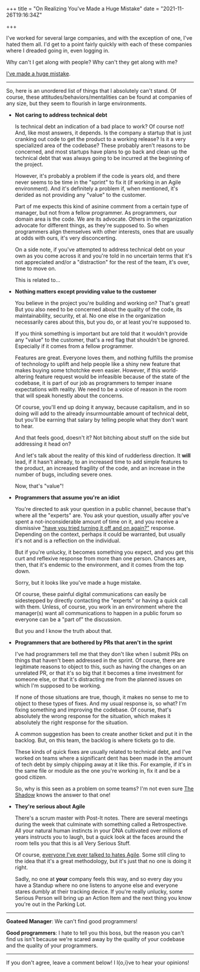 +++
title = "On Realizing You've Made a Huge Mistake"
date = "2021-11-26T19:16:34Z"

+++

I've worked for several large companies, and with the exception of one, I've hated them all.  I'd get to a point fairly quickly with each of these companies where I dreaded going in, even logging in.

Why can't I get along with people?  Why can't they get along with me?

[I've made a huge mistake].

---

So, here is an unordered list of things that I absolutely can't stand.  Of course, these attitudes/behaviors/mentalities can be found at companies of any size, but they seem to flourish in large environments.

- **Not caring to address technical debt**

    Is technical debt an indication of a bad place to work?  Of course not!  And, like most answers, it depends.  Is the company a startup that is just cranking out code to get the product to a working release?  Is it a very specialized area of the codebase?  These probably aren't reasons to be concerned, and most startups have plans to go back and clean up the technical debt that was always going to be incurred at the beginning of the project.

    However, it's probably a problem if the code is years old, and there never seems to be time in the "sprint" to fix it (if working in an Agile environment).  And it's definitely a problem if, when mentioned, it's derided as not providing any "value" to the customer.

    Part of me expects this kind of asinine comment from a certain type of manager, but not from a fellow programmer.  As programmers, our domain area is the code.  We are its advocate.  Others in the organization advocate for different things, as they're supposed to.  So when programmers align themselves with other interests, ones that are usually at odds with ours, it's very disconcerting.

    On a side note, if you've attempted to address technical debt on your own as you come across it and you're told in no uncertain terms that it's not appreciated and/or a "distraction" for the rest of the team, it's over, time to move on.

    This is related to...

- **Nothing matters except providing value to the customer**

    You believe in the project you're building and working on?  That's great!  But you also need to be concerned about the quality of the code, its maintainability, security, et al.  No one else in the organization necessarily cares about this, but you do, or at least you're supposed to.

    If you think something is important but are told that it wouldn't provide any "value" to the customer, that's a red flag that shouldn't be ignored.  Especially if it comes from a fellow programmer.

    Features are great.  Everyone loves them, and nothing fulfills the promise of technology to uplift and help people like a shiny new feature that makes buying some tchotchke even easier.  However, if this world-altering feature request would be infeasible because of the state of the codebase, it is part of our job as programmers to temper insane expectations with reality.  We need to be a voice of reason in the room that will speak honestly about the concerns.

    Of course, you'll end up doing it anyway, because capitalism, and in so doing will add to the already insurmountable amount of technical debt, but you'll be earning that salary by telling people what they don't want to hear.

    And that feels good, doesn't it?  Not bitching about stuff on the side but addressing it head on?

    And let's talk about the reality of this kind of rudderless direction.  It **will** lead, if it hasn't already, to an increased time to add simple features to the product, an increased fragility of the code, and an increase in the number of bugs, including severe ones.

    Now, that's "value"!

- **Programmers that assume you're an idiot**

    You're directed to ask your question in a public channel, because that's where all the "experts" are.  You ask your question, usually after you've spent a not-inconsiderable amount of time on it, and you receive a dismissive ["have you tried turning it off and on again?"] response.  Depending on the context, perhaps it could be warranted, but usually it's not and is a reflection on the individual.

    But if you're unlucky, it becomes something you expect, and you get this curt and reflexive response from more than one person.  Chances are, then, that it's endemic to the environment, and it comes from the top down.

    Sorry, but it looks like you've made a huge mistake.

    Of course, these painful digital communications can easily be sidestepped by directly contacting the "experts" or having a quick call with them.  Unless, of course, you work in an environment where the manager(s) want all communications to happen in a public forum so everyone can be a "part of" the discussion.

    But you and I know the truth about that.

- **Programmers that are bothered by PRs that aren't in the sprint**

    I've had programmers tell me that they don't like when I submit PRs on things that haven't been addressed in the sprint.  Of course, there are legitimate reasons to object to this, such as having the changes on an unrelated PR, or that it's so big that it becomes a time investment for someone else, or that it's distracting me from the planned issues on which I'm supposed to be working.

    If none of those situations are true, though, it makes no sense to me to object to these types of fixes.  And my usual response is, so what?  I'm fixing something and improving the codebase.  Of course, that's absolutely the wrong response for the situation, which makes it absolutely the right response for the situation.

    A common suggestion has been to create another ticket and put it in the backlog.  But, on this team, the backlog is where tickets go to die.

    These kinds of quick fixes are usually related to technical debt, and I've worked on teams where a significant dent has been made in the amount of tech debt by simply chipping away at it like this.  For example, if it's in the same file or module as the one you're working in, fix it and be a good citizen.

    So, why is this seen as a problem on some teams?  I'm not even sure [The Shadow] knows the answer to that one!

- **They're serious about Agile**

    There's a scrum master with Post-It notes.  There are several meetings during the week that culminate with something called a Retrospective.  All your natural human instincts in your DNA cultivated over millions of years instructs you to laugh, but a quick look at the faces around the room tells you that this is all Very Serious Stuff.

    Of course, [everyone I've ever talked to hates Agile].  Some still cling to the idea that it's a great methodology, but it's just that no one is doing it right.

    Sadly, no one at **your** company feels this way, and so every day you have a Standup where no one listens to anyone else and everyone stares dumbly at their tracking device.  If you're really unlucky, some Serious Person will bring up an Action Item and the next thing you know you're out in the Parking Lot.

---

**Goateed Manager**:  We can't find good programmers!

**Good programmers**:  I hate to tell you this boss, but the reason you can't find us isn't because we're scared away by the quality of your codebase and the quality of your programmers.

---

If you don't agree, leave a comment below!  I l{o,i}ve to hear your opinions!

[I've made a huge mistake]: https://www.youtube.com/watch?v=46Kv4rBJi68
["have you tried turning it off and on again?"]: https://www.youtube.com/watch?v=t2F1rFmyQmY
[The Shadow]: https://en.wikipedia.org/wiki/The_Shadow
[everyone I've ever talked to hates Agile]: /2021/12/26/on-hating-agiles-guts/

